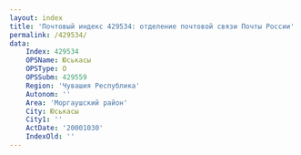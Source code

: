 ```yaml
---
layout: index
title: 'Почтовый индекс 429534: отделение почтовой связи Почты России'
permalink: /429534/
data:
    Index: 429534
    OPSName: Юськасы
    OPSType: О
    OPSSubm: 429559
    Region: 'Чувашия Республика'
    Autonom: ''
    Area: 'Моргаушский район'
    City: Юськасы
    City1: ''
    ActDate: '20001030'
    IndexOld: ''
---
```

